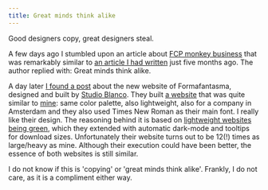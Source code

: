 ```yaml
---
title: Great minds think alike
---
```


Good designers copy, great designers steal.

A few days ago I stumbled upon an article about [FCP monkey business](https://www.pdms.ca/improve-largest-contentful-paint-lcp-with-a-js-css-trick/) that was remarkably similar to [an article I had written](/blog/monkey-business-with-banana-leafs/) just five months ago. The author replied with: Great minds think alike. 

A day later [I found a post](https://studioblanco.it/project/formafantasma) about the new website of Formafantasma, designed and built by [Studio Blanco](https://studioblanco.it/project/formafantasma). They built [a website](https://formafantasma.com) that was quite similar to [mine](/): same color palette, also lightweight, also for a company in Amsterdam and they also used Times New Roman as their main font. I really like their design. The reasoning behind it is based on [lightweight websites being green](https://www.usecue.com/nl/blog/een-groene-website/), which they extended with automatic dark-mode and tooltips for download sizes. Unfortunately their website turns out to be 12(!) times as large/heavy as mine. Although their execution could have been better, the essence of both websites is still similar.

I do not know if this is 'copying' or 'great minds think alike'. Frankly, I do not care, as it is a compliment either way.